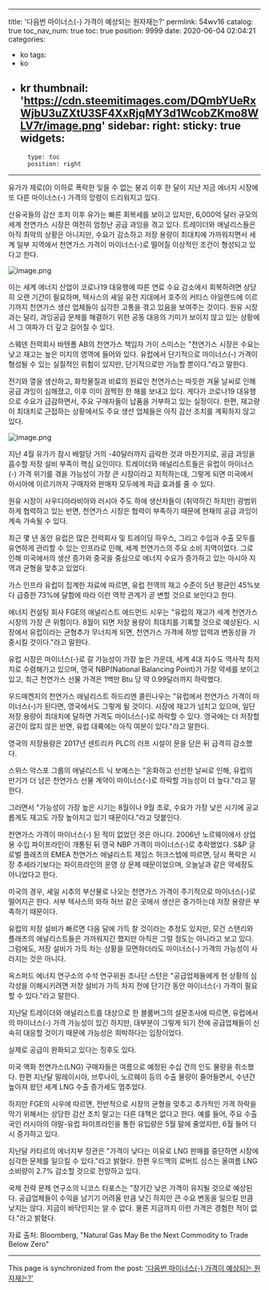 
---
title: '다음번 마이너스(-) 가격이 예상되는 원자재는?'
permlink: 54wv16
catalog: true
toc_nav_num: true
toc: true
position: 9999
date: 2020-06-04 02:04:21
categories:
- ko
tags:
- ko
- kr
thumbnail: 'https://cdn.steemitimages.com/DQmbYUeRxWjbU3uZXtU3SF4XxRjqMY3d1WcobZKmo8WLV7r/image.png'
sidebar:
    right:
        sticky: true
widgets:
    -
        type: toc
        position: right
---


유가가 제로(0) 이하로 폭락한 잊을 수 없는 붕괴 이후 한 달이 지난 지금 에너지 시장에 또 다른 마이너스(-) 가격의 망령이 드리워지고 있다.


산유국들의 감산 조치 이후 유가는 빠른 회복세를 보이고 있지만, 6,000억 달러 규모의 세계 천연가스 시장은 여전히 엄청난 공급 과잉을 겪고 있다. 트레이더와 애널리스들은 아직 최악의 상황은 아니지만, 수요가 감소하고 저장 용량이 최대치에 가까워지면서 세계 일부 지역에서 천연가스 가격이 마이너스(-)로 떨어질 이상적인 조건이 형성되고 있다고 한다.



![image.png](https://cdn.steemitimages.com/DQmbYUeRxWjbU3uZXtU3SF4XxRjqMY3d1WcobZKmo8WLV7r/image.png)



이는 세계 에너지 산업이 코로나19 대유행에 따른 연료 수요 감소에서 회복하려면 상당히 오랜 기간이 필요하며, 텍사스의 셰일 유전 지대에서 호주의 커티스 아일랜드에 이르기까지 천연가스 생산 업체들이 심각한 고통을 겪고 있음을 보여주는 것이다. 원유 시장과는 달리, 과잉공급 문제를 해결하기 위한 공동 대응의 기미가 보이지 않고 있는 상황에서 그 여파가 더 깊고 길어질 수 있다.


스웨덴 전력회사 바텐폴 AB의 천연가스 책임자 가이 스미스는 "천연가스 시장은 수요는 낮고 재고는 높은 미지의 영역에 들어와 있다. 유럽에서 단기적으로 마이너스(-) 가격이 형성될 수 있는 실질적인 위험이 있지만, 단기적으로만 가능할 뿐이다."라고 말한다.


전기와 열을 생산하고, 화학물질과 비료의 원료인 천연가스는 따듯한 겨울 날씨로 인해 공급 과잉이 심해졌고, 이후 이미 끔찍한 한 해를 보내고 있다. 게다가 코로나19 대유행으로 수요가 급감하면서, 주요 구매자들이 납품을 거부하고 있는 실정이다. 한편, 재고량이 최대치로 근접하는 상황에서도 주요 생산 업체들은 아직 감산 조치를 계획하지 않고 있다.



![image.png](https://cdn.steemitimages.com/DQmd5B71UAQdbE8umyV7WEJgFSHmaSCeJFXM6Dgesc6Pe4H/image.png)



지난 4월 유가가 잠시 배럴당 거의 -40달러까지 급락한 것과 마찬가지로, 공급 과잉을 흡수할 저장 설비 부족이 핵심 요인이다. 트레이더와 애널리스트들은 유럽이 마이너스(-) 가격 위기를 겪을 가능성이 가장 큰 시장이라고 지적하는데, 그렇게 되면 미국에서 아시아에 이르기까지 구매자와 판매자 모두에게 파급 효과를 줄 수 있다.


원유 시장이 사우디아라비아와 러시아 주도 하에 생산자들이 (취약하긴 하지만) 광범위하게 협력하고 있는 반면, 천연가스 시장은 협력이 부족하기 때문에 현재의 공급 과잉이 계속 가속될 수 있다.


최근 몇 년 동안 유럽은 많은 전력회사 및 트레이딩 하우스, 그리고 수입과 수출 모두를 유연하게 관리할 수 있는 인프라로 인해, 세계 천연가스의 주요 소비 지역이었다. 그로 인해 미국에서의 생산 증가와 중국을 중심으로 에너지 수요가 증가하고 있는 아시아 지역과 균형을 맞추고 있었다.


가스 인프라 유럽이 집계한 자료에 따르면, 유럽 전역의 재고 수준이 5년 평균인 45%보다 급증한 73%에 달함에 따라 이런 역학 관계가 곧 변할 것으로 보인다고 한다.


에너지 컨설팅 회사 FGE의 애널리스트 에드먼드 시우는 "유럽의 재고가 세계 천연가스 시장의 가장 큰 위험이다. 8월이 되면 저장 용량이 최대치를 기록할 것으로 예상된다. 시장에서 유럽이라는 균형추가 무너지게 되면, 천연가스 가격에 하방 압력과 변동성을 가중시킬 것이다."라고 말한다.


유럽 시장은 마이너스(-)로 갈 가능성이 가장 높은 가운데, 세계 4대 지수도 역사적 최저치로 수렴해가고 있으며, 영국 NBP(National Balancing Point)가 가장 약세를 보이고 있고, 최근 천연가스 선물 가격은 1백만 Btu 당 약 0.99달러까지 하락했다.


우드매켄지의 천연가스 애널리스트 하드리엔 콜린나우는 "유럽에서 천연가스 가격이 마이너스(-)가 된다면, 영국에서도 그렇게 될 것이다. 시장에 재고가 넘치고 있으며, 일단 저장 용량이 최대치에 달하면 가격도 마이너스(-)로 하락할 수 있다. 영국에는 더 저장할 공간이 많지 않은 반면, 유럽 대륙에는 아직 여분이 있다."라고 말한다.


영국의 저장용량은 2017년 센트리카 PLC의 러프 시설이 문을 닫은 뒤 급격히 감소했다.


스위스 악스포 그룹의 애널리스트 닉 보예스는 "온화하고 선선한 날씨로 인해, 유럽의 만기가 더 남은 천연가스 선물 계약이 마이너스(-)로 하락할 가능성이 더 높다."라고 말한다.


그러면서 "가능성이 가장 높은 시기는 8월이나 9월 초로, 수요가 가장 낮은 시기에 공교롭게도 재고도 가장 높아지고 있기 때문이다."라고 덧붙인다.


천연가스 가격이 마이너스(-) 된 적이 없었던 것은 아니다. 2006년 노르웨이에서 상업용 수입 파이프라인이 개통된 뒤 영국 NBP 가격이 마이너스(-)로 추락했었다. S&P 글로벌 플래츠의 EMEA 천연가스 애널리스트 제임스 허크스텝에 따르면, 당시 폭락은 시장 추세라기보다는 파이프라인의 운영 상 문제 때문이었으며, 오늘날과 같은 약세장도 아니었다고 한다.


미국의 경우, 셰일 시추의 부산물로 나오는 천연가스 가격이 주기적으로 마이너스(-)로 떨어지곤 한다. 서부 텍사스의 와하 허브 같은 곳에서 생산은 증가하는데 저장 용량은 부족하기 때문이다.


유럽의 저장 설비가 빠르면 다음 달에 가득 찰 것이라는 추정도 있지만, 모건 스탠리와 플래츠의 애널리스트들은 가까워지긴 했지만 아직은 그럴 정도는 아니라고 보고 있다. 그럼에도, 저장 설비가 가득 차는 상황을 모면하더라도 마이너스(-) 가격의 가능성이 사라지는 것은 아니다.


옥스퍼드 에너지 연구소의 수석 연구위원 조나단 스턴은 "공급업체들에게 현 상황의 심각성을 이해시키려면 저장 설비가 가득 차지 전에 단기간 동안 마이너스(-) 가격이 필요할 수 있다."라고 말한다.


지난달 트레이더와 애널리스트를 대상으로 한 블룸버그의 설문조사에 따르면, 유럽에서의 마이너스(-) 가격 가능성이 있긴 하지만, 대부분이 그렇게 되기 전에 공급업체들이 신속히 대응할 것이기 때문에 가능성은 희박하다는 입장이었다.


실제로 공급이 완화되고 있다는 징후도 있다.


미국 액화 천연가스(LNG) 구매자들은 여름으로 예정된 수십 건의 인도 물량을 취소했다. 한편 지난달 말레이시아, 브루나이, 노르웨이 등의 수출 물량이 줄어들면서, 수년간 높아져 왔던 세계 LNG 수출 증가세도 멈추었다.


하지만 FGE의 시우에 따르면, 전반적으로 시장의 균형을 맞추고 추가적인 가격 하락을 막기 위해서는 상당한 감산 조치 말고는 다른 대책은 없다고 한다. 예를 들어, 주요 수출국인 러시아의 야말-유럽 파이프라인을 통한 유입량은 5월 말에 줄었지만, 6월 들어 다시 증가하고 있다.


지난달 카타르의 에너지부 장관은 "가격이 낮다는 이유로 LNG 판매를 중단하면 시장에 심각한 문제를 일으킬 수 있다."라고 밝혔다. 한편 우드맥의 로버트 심스는 올여름 LNG 소비량이 2.7% 감소할 것으로 전망하고 있다.


국제 전략 문제 연구소의 니코스 타포스는 "장기간 낮은 가격이 유지될 것으로 예상된다. 공급업체들이 수익을 남기기 어려울 만큼 낮긴 하지만 큰 수요 변동을 일으킬 만큼 낮지는 않다. 지금이 바닥인지는 알 수 없다. 물론 지금까지 이런 가격은 경험한 적이 없다."라고 밝혔다.


자료 출처: Bloomberg, "Natural Gas May Be the Next Commodity to Trade Below Zero"

- - -

This page is synchronized from the post: ['다음번 마이너스(-) 가격이 예상되는 원자재는?'](https://steemit.com/@pius.pius/54wv16)
